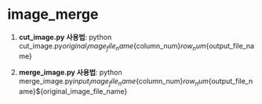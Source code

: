 # image_merge

1. **cut_image.py 사용법**: python cut_image.py${original_image_file_name}${column_num}${row_num}${output_file_name}

2. **merge_image.py 사용법**: 
python merge_image.py${input_image_file_name}${column_num}${row_num}${output_file_name}${original_image_file_name} 

